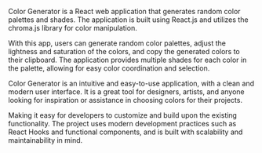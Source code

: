 Color Generator is a React web application that generates random color palettes and shades.
The application is built using React.js and utilizes the chroma.js library for color manipulation.

With this app, users can generate random color palettes, adjust the lightness and saturation of the colors, and copy the generated colors to their clipboard. 
The application provides multiple shades for each color in the palette, allowing for easy color coordination and selection.

Color Generator is an intuitive and easy-to-use application, with a clean and modern user interface. 
It is a great tool for designers, artists, and anyone looking for inspiration or assistance in choosing colors for their projects.

Making it easy for developers to customize and build upon the existing functionality. 
The project uses modern development practices such as React Hooks and functional components, and is built with scalability and maintainability in mind.
